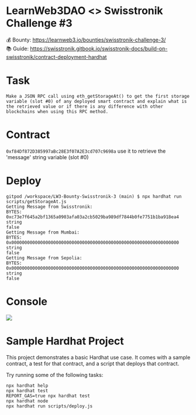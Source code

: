 # LearnWeb3DAO <> Swisstronik Challenge #3   

💰 Bounty: https://learnweb3.io/bounties/swisstronik-challenge-3/   
📚 Guide: https://swisstronik.gitbook.io/swisstronik-docs/build-on-swisstronik/contract-deployment-hardhat   

# Task   

`Make a JSON RPC call using eth_getStorageAt() to get the first storage variable (slot #0) of any deployed smart contract and explain what is the retrieved value or if there is any difference with other blockchains when using this RPC method.`   

# Contract   

`0xf84Df872D385997aBc28E3f07A2E3cd707c9698a` use it to retrieve the 'message' string variable (slot #0)   


# Deploy   
```shell
gitpod /workspace/LW3-Bounty-Swisstronik-3 (main) $ npx hardhat run scripts/getStorageAt.js
Getting Message from Swisstronik:
BYTES:  0xc73e7f645a2bf1365a0903afa03a2cb5029ba989df7844b0fe7751b1ba918ea4
string
false
Getting Message from Mumbai:
BYTES:  0x0000000000000000000000000000000000000000000000000000000000000000
string
false
Getting Message from Sepolia:
BYTES:  0x0000000000000000000000000000000000000000000000000000000000000000
string
false
```   

# Console   

<img src="https://i.postimg.cc/ZnZxQ7zn/gpod.png"/>   

# Sample Hardhat Project

This project demonstrates a basic Hardhat use case. It comes with a sample contract, a test for that contract, and a script that deploys that contract.

Try running some of the following tasks:

```shell
npx hardhat help
npx hardhat test
REPORT_GAS=true npx hardhat test
npx hardhat node
npx hardhat run scripts/deploy.js
``` 

